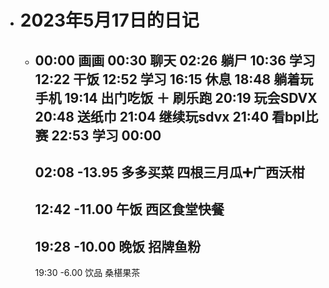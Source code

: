 - # 2023年5月17日的日记
	- 00:00
	  画画
	  00:30
	  聊天
	  02:26
	  躺尸
	  10:36
	  学习
	  12:22
	  干饭
	  12:52
	  学习
	  16:15
	  休息
	  18:48
	  躺着玩手机
	  19:14
	  出门吃饭 ＋ 刷乐跑
	  20:19
	  玩会SDVX
	  20:48
	  送纸巾
	  21:04
	  继续玩sdvx
	  21:40
	  看bpl比赛
	  22:53
	  学习
	  00:00
	  ---
	  02:08
	  -13.95
	  多多买菜
	  四根三月瓜➕广西沃柑
	  --
	  12:42
	  -11.00
	  午饭
	  西区食堂快餐
	  --
	  19:28
	  -10.00
	  晚饭
	  招牌鱼粉
	  --
	  19:30
	  -6.00
	  饮品
	  桑椹果茶